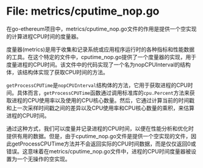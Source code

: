 # File: metrics/cputime_nop.go

在go-ethereum项目中，metrics/cputime_nop.go文件的作用是提供一个空实现的计算进程CPU时间的度量器。

度量器(metrics)是用于收集和记录系统或应用程序运行时的各种指标和性能数据的工具。在这个特定的文件中，cputime_nop.go提供了一个度量器的实现，用于度量进程的CPU时间。该文件中的代码实现了一个名为nopCPUInterval的结构体，该结构体实现了获取CPU时间的方法。

`getProcessCPUTime`是`nopCPUInterval`结构体的方法，它用于获取进程的CPU时间。具体而言，`getProcessCPUTime`函数通过调用标准库的`cpu.Percent`方法来获取进程的CPU使用率以及使用的CPU核心数量。然后，它通过计算当前的时间戳和上一次采样时间戳之间的差异以及CPU使用率和CPU核心数量的乘积，来估算进程的CPU时间。

通过这种方式，我们可以度量并记录进程的CPU时间，以便在性能分析和优化时提供有用的数据。但是，由于cputime_nop.go文件是提供一个空实现的文件，因此getProcessCPUTime方法并不会返回实际的CPU时间数据，而是仅仅返回0或错误。这意味着在metrics/cputime_nop.go文件中，进程的CPU时间度量器被设置为一个无操作的空实现。

